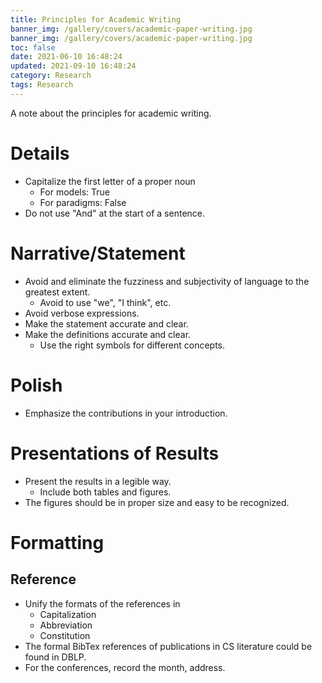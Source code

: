 ```yaml
---
title: Principles for Academic Writing
banner_img: /gallery/covers/academic-paper-writing.jpg
banner_img: /gallery/covers/academic-paper-writing.jpg
toc: false
date: 2021-06-10 16:48:24
updated: 2021-09-10 16:48:24
category: Research
tags: Research
---
```

<!-- omit in toc -->

A note about the principles for academic writing. 

<!-- more -->

# Details

- Capitalize the first letter of a proper noun
  - For models: True
  - For paradigms: False
- Do not use "And" at the start of a sentence.

# Narrative/Statement

- Avoid and eliminate the fuzziness and subjectivity of language to the greatest extent.
   -  Avoid to use "we", "I think", etc.
- Avoid verbose expressions.
- Make the statement accurate and clear.
- Make the definitions accurate and clear.
  - Use the right symbols for different concepts.

# Polish

- Emphasize the contributions in your introduction.

# Presentations of Results

- Present the results in a legible way.
  - Include both tables and figures.
- The figures should be in proper size and easy to be recognized.

# Formatting

## Reference

- Unify the formats of the references in
  - Capitalization
  - Abbreviation
  - Constitution
- The formal BibTex references of publications in CS literature could be found in DBLP.
- For the conferences, record the month, address.